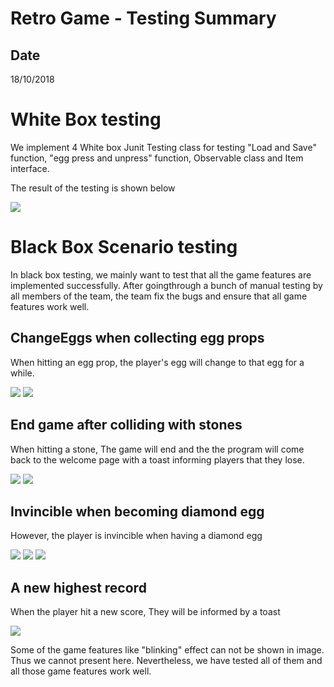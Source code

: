 # Retro Game - Testing Summary
## Date
18/10/2018

# White Box testing
We implement 4 White box Junit Testing class for testing "Load and Save" function, "egg press and unpress" function, Observable class and Item interface. 

The result of the testing is shown below 

![](./TestingRes/whitetesting.png)

# Black Box Scenario testing 
In black box testing, we mainly want to test that all the game features are implemented successfully. After goingthrough a bunch of manual testing by all members of the team, the team fix the bugs and ensure that all game features work well.  

## ChangeEggs when collecting egg props 
When hitting an egg prop, the player's egg will change to that egg for a while. 

![](./TestingRes/beforecollect.png)
![](./TestingRes/aftercollect.png)

## End game after colliding with stones 
When hitting a stone, The game will end and the the program will come back to the welcome page with a toast informing players that they lose.

![](./TestingRes/beforecollide.png)
![](./TestingRes/aftercollide.png)


## Invincible when becoming diamond egg 
However, the player is invincible when having a diamond egg 

![](./TestingRes/diamondbefore.png)
![](./TestingRes/diamondinvincible.png)
![](./TestingRes/diamondafter.png)

## A new highest record
When the player hit a new score, They will be informed by a toast

![](./TestingRes/hittingnewrecord.png)



Some of the game features like "blinking" effect can not be shown in image. Thus we cannot present here. Nevertheless, we have tested all of them and all those game features work well. 